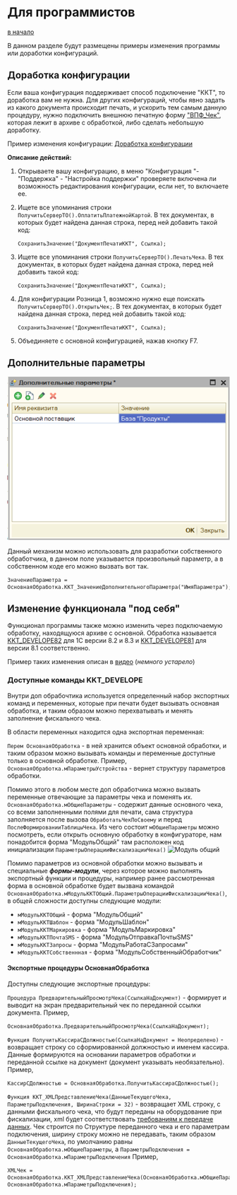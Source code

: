 # Для программистов #

[в начало](README.md#навигация)

В данном разделе будут размещены примеры изменения программы или доработки конфигураций.

## Доработка конфигурации ##

Если ваша конфигурация поддерживает способ подключение "ККТ", то доработка вам не нужна. Для других конфигураций, чтобы явно задать из какого документа происходит печать, и ускорить тем самым данную процедуру, нужно подключить внешнюю печатную форму ["ВПФ_Чек"](instruction.md#структура-архива-с-обработкой), которая лежит в архиве с обработкой, либо сделать небольшую доработку.

Пример изменения конфигурации: [Доработка конфигурации](https://www.youtube.com/watch?v=Ehp2DU-YnqM&index=1&list=PLv043XNq9i-6_DdLAy1kTuExX2E-ikn65)

**Описание действий:**

1. Открываете вашу конфигурацию, в меню "Конфигурация "- "Поддержка" - "Настройка поддержки" проверяете включена ли возможность редактирования конфигурации, если нет, то включаете ее.

2. Ищете все упоминания строки ```ПолучитьСерверТО().ОплатитьПлатежнойКартой```. В тех документах, в которых будет найдена данная строка, перед ней добавить такой код:

    ```bsl
    СохранитьЗначение("ДокументПечатиККТ", Ссылка);
    ```

3. Ищете все упоминания строки ```ПолучитьСерверТО().ПечатьЧека```. В тех документах, в которых будет найдена данная строка, перед ней добавить такой код:

    ```bsl
    СохранитьЗначение("ДокументПечатиККТ", Ссылка);
    ```

4. Для конфигурации Розница 1, возможно нужно еще поискать ```ПолучитьСерверТО().ОткрытьЧек;```. В тех документах, в которых будет найдена данная строка, перед ней добавить такой код:

    ```bsl
    СохранитьЗначение("ДокументПечатиККТ", Ссылка);
    ```

5. Объединяете с основной конфигурацией, нажав кнопку F7.

## Дополнительные параметры ##

![Дополнительные параметры](media/f59e12e9afcf868c7f4bb320fc094d87.png)

Данный механизм можно использовать для разработки собственного обработчика, в данном поле указывается произвольный параметр, а в собственном коде его можно вызвать вот так.

```bsl
ЗначениеПараметра = ОсновнаяОбработка.ККТ_ЗначениеДополнительногоПараметра("ИмяПараметра");
```

## Изменение функционала "под себя" ##

Функционал программы также можно изменить через подключаемую обработку, находящуюся архиве с основной. Обработка называется [KKT_DEVELOPE82](instruction.md#структура-архива-с-обработкой) для 1С версии 8.2 и 8.3 и [KKT_DEVELOPE81](instruction.md#структура-архива-с-обработкой) для версии 8.1 соответственно.

Пример таких изменения описан в [видео](https://youtu.be/5t4pye9cRd8) (_немного устарело_)

### Доступные команды KKT_DEVELOPE ###

Внутри доп обрабочтика используется определенный набор экспортных команд и переменных, которые при печати будет вызывать основная обработка, и таким образом можно перехватывать и менять заполнение фискального чека.

В области переменных находится одна экспортная переменная:

```Перем ОсновнаяОбработка``` - в ней хранится объект основной обработки, и таким образом можно вызывать команды и переменные доступные только в основной обработке. Пример, ```ОсновнаяОбработка.мПараметрыУстройства``` - вернет структуру параметров обработки.

Помимо этого в любом месте доп обработчика можно вызвать переменные отвечающие за параметры чека и поменять их.
```ОсновнаяОбработка.мОбщиеПараметры``` - содержит данные основного чека, со всеми заполненными полями для печати, сама структура заполняется после вызова ```ОбработатьЧекПоСвоему``` и перед ```ПослеФормированииТаблицыЧека```. Из чего состоит ```мОбщиеПараметры``` можно посмотреть, если открыть основную обработку в конфигураторе, нам понадобится форма "МодульОбщий" там расположен код инициализации ```ПараметрыОперацииФискализацииЧека()```
    ![Модуль общий](media/модульобщий.png)

Помимо параметров из основной обработки можно вызывать и специальные ***формы-модули***, через которое можно выполнять экспортный функции и процедуры, например ранее рассмотренная форма в основной обработке будет вызвана командой ```ОсновнаяОбработка.мМодульККТОбщий.ПараметрыОперацииФискализацииЧека()```, в общей сложности доступны следующие модули:

- ```мМодульККТОбщий``` - форма "МодульОбщий"
- ```мМодульККТШаблон``` - форма "МодульШаблон"
- ```мМодульККТМаркировка``` - форма "МодульМаркировка"
- ```мМодульККТПочтаSMS``` - форма "МодульОтправкаПочтыSMS"
- ```мМодульККТЗапросы``` - форма "МодульРаботаСЗапросами"
- ```мМодульККТСобственнная``` - форма "МодульСобственныйОбработчик"
  
#### Экспортные процедуры ОсновнаяОбработка ####

Доступны следующие экспортные процедуры:

```Процедура ПредварительныйПросмотрЧека(СсылкаНаДокумент)``` - формирует и выводит на экран предварительный чек по переданной ссылки документа. Пример,

```bsl
ОсновнаяОбработка.ПредварительныйПросмотрЧека(СсылкаНаДокумент);
```

```Функция ПолучитьКассираСДолжностью(СсылкаНаДокумент = Неопределено)``` - возвращает строку со сформированной должностью и именем кассира. Данные формируются на основании параметров обработки и переданной ссылке на документ (документ указывать необязательно). Пример,

```bsl
КассирСДолжностью = ОсновнаяОбработка.ПолучитьКассираСДолжностью();
```

```Функция ККТ_XMLПредставлениеЧека(ДанныеТекущегоЧека, ПараметрыПодключения, ШиринаСтроки = 32)``` - возвращает XML строку, с данными фискального чека, что будут переданы на оборудование при фискализации, xml будет соответствовать [требованиям к передаче данных](https://its.1c.ru/db/metod8dev/content/4829/hdoc). Чек строится по Структуре переданного чека и его параметрам подключения, ширину строку можно не передавать, таким образом ```ДанныеТекущегоЧека```, по умолчанию равны ```ОсновнаяОбработка.мОбщиеПараметры```, а ```ПараметрыПодключения = ОсновнаяОбработка.мПараметрыПодключения```
Пример,

```bsl
XMLЧек = ОсновнаяОбработка.ККТ_XMLПредставлениеЧека(ОсновнаяОбработка.мОбщиеПараметры, ОсновнаяОбработка.мПараметрыПодключения);
```
